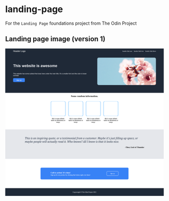 # landing-page

For the `Landing Page` foundations project from The Odin Project

## Landing page image (version 1)

![A landing page](images/landing-page.png)